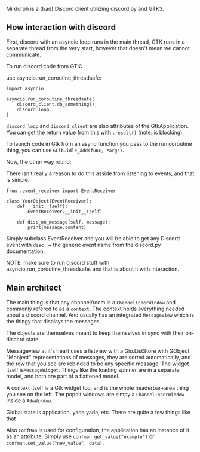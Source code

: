 Mirdorph is a (bad) Discord client utilizing discord.py and GTK3.

## How interaction with discord

First, discord with an asyncio loop runs in the main thread, GTK runs
in a separate thread from the very start, however that doesn't mean
we cannot communicate.

To run discord code from GTK:

use asyncio.run_coroutine_threadsafe:

```python3
import asyncio

asyncio.run_coroutine_threadsafe(
    discord_client.do_something(),
    discord_loop
)
```

`discord_loop` and `discord_client` are also attributes of the GtkApplication.
You can get the return value from this with `.result()` (note: is blocking).

To launch code in Gtk from an async function you pass to the run coroutine thing,
you can use `GLib.idle_add(func, *args)`.

Now, the other way round:

There isn't really a reason to do this asside from listening to events, and that is simple.

```python3
from .event_receiver import EventReceiver

class YourObject(EventReceiver):
    def __init__(self):
        EventReceiver.__init__(self)

    def disc_on_message(self, message):
        print(message.content)
```

Simply subclass EventReceiver and you will be able to get any Discord event with
`disc_` + the generic event name from the discord.py documentation.

NOTE: make sure to run discord stuff with asyncio.run_coroutine_threadsafe.
and that is about it with interaction.

## Main architect

The main thing is that any channel/room is a `ChannelInnerWindow` and commonly
refered to as a `context`. The context holds everything needed about a discord channel.
And usually has an integrated `MessageView` which is the thingy that displays the
messages.

The objects are themselves meant to keep themselves in sync with their on-discord state.

Messageview at it's heart uses a listview with a Gio.ListStore with GObject "Mobject"
representations of messages, they are sorted automatically, and the row that you see
are rebinded to be any specific message. The widget itself is`MessageWidget`.
Things like the loading spinner are in a separate model, and both are part of a flattened
model.

A context itself is a Gtk widget too, and is the whole headerbar+area thing you see
on the left. The popoit windows are simpy a `ChannelInnerWindow` inside a `AdwWindow`.

Global state is application, yada yada, etc. There are quite a few things like that

Also `ConfMan` is used for configuration, the application has an instance of it as an
attribute. Simply use `confman.get_value("example")` or `confman.set_value("new_value", data)`.
